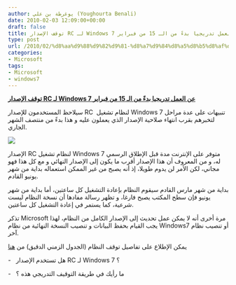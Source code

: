 ```yaml
---
author: يوغرطة بن علي (Youghourta Benali)
date: 2010-02-03 12:09:00+00:00
draft: false
title: توقف الإصدار RC لـ Windows 7 عن العمل تدريجيا بدءً من الـ 15 من فبراير
type: post
url: /2010/02/%d8%aa%d9%88%d9%82%d9%81-%d8%a7%d9%84%d8%a5%d8%b5%d8%af%d8%a7%d8%b1-rc-%d9%84%d9%80-windows-7-%d8%b9%d9%86-%d8%a7%d9%84%d8%b9%d9%85%d9%84-%d8%aa%d8%af%d8%b1%d9%8a%d8%ac%d9%8a%d8%a7-%d8%a8%d8%af%d8%a1/
categories:
- Microsoft
tags:
- Microsoft
- windows7
---
```


[**توقف الإصدار RC لـ Windows 7 عن العمل تدريجيا بدءً من الـ 15 من فبراير**](https://www.it-scoop.com/2010/02/%d8%aa%d9%88%d9%82%d9%81-%d8%a7%d9%84%d8%a5%d8%b5%d8%af%d8%a7%d8%b1-rc-%d9%84%d9%80-windows-7-%d8%b9%d9%86-%d8%a7%d9%84%d8%b9%d9%85%d9%84-%d8%aa%d8%af%d8%b1%d9%8a%d8%ac%d9%8a%d8%a7-%d8%a8%d8%af%d8%a1/)


سيلاحظ المستخدمون للإصدار RC  لنظام تشغيل Windows 7 تنبيهات على عدة مراحل لتخبرهم بقرب انتهاء صلاحية الإصدار الذي يعملون عليه و هذا بدءً من منتصف الشهر الجاري.

[![](https://djug.developpez.com/rsc/windows_7_rc_shutdown.jpg)
](https://www.it-scoop.com/2010/02/%d8%aa%d9%88%d9%82%d9%81-%d8%a7%d9%84%d8%a5%d8%b5%d8%af%d8%a7%d8%b1-rc-%d9%84%d9%80-windows-7-%d8%b9%d9%86-%d8%a7%d9%84%d8%b9%d9%85%d9%84-%d8%aa%d8%af%d8%b1%d9%8a%d8%ac%d9%8a%d8%a7-%d8%a8%d8%af%d8%a1/)

الإصدار RC لنظام تشغيل Windows 7 متوفر على الإنترنت مدة قبل الإطلاق الرسمي له، و من المعروف أن هذا الإصدار أقرب ما يكون إلى الإصدار النهائي و مع كل هذا فهو مجاني، لكن الأمر لن يدوم طويلا، إذ أنه يصبح من غير الممكن استعماله بداية من شهر يونيو القادم.

بداية من شهر مارس القادم سيقوم النظام بإعادة التشغيل كل ساعتين، أما بداية من شهر يونيو فإن سطح المكتب يصبح فارغا، و تظهر رسالة مفادها أن نسخة النظام ليست شرعية، كما يستمر في إعادة التشغيل كل ساعتين.

تذكر Microsoft مرة أخرى أنه لا يمكن عمل تحديث إلى الإصدار الكامل من النظام، لهذا يجب القيام بحفظ البيانات و تنصيب النسخة النهائية من نظام Windows7 أو تنصيب نظام آخر.

يمكن الإطلاع على تفاصيل توقف النظام (الجدول الزمني الدقيق) من [هنا](http://support.microsoft.com/?scid=kb%3Ben-us%3B971767&x=17&y=13)

-   هل تستخدم الإصدار RC لـ Windows 7 ؟

-   ما رأيك في طريقة التوقيف التدريجي هذه ؟
